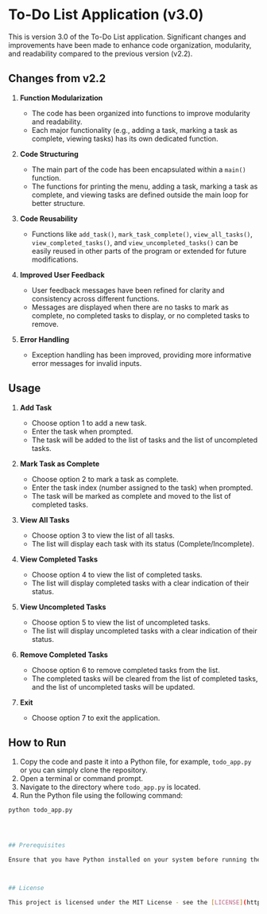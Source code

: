 # To-Do List Application (v3.0)

This is version 3.0 of the To-Do List application. Significant changes and improvements have been made to enhance code organization, modularity, and readability compared to the previous version (v2.2).

## Changes from v2.2

1. **Function Modularization**
   - The code has been organized into functions to improve modularity and readability.
   - Each major functionality (e.g., adding a task, marking a task as complete, viewing tasks) has its own dedicated function.

2. **Code Structuring**
   - The main part of the code has been encapsulated within a `main()` function.
   - The functions for printing the menu, adding a task, marking a task as complete, and viewing tasks are defined outside the main loop for better structure.

3. **Code Reusability**
   - Functions like `add_task()`, `mark_task_complete()`, `view_all_tasks()`, `view_completed_tasks()`, and `view_uncompleted_tasks()` can be easily reused in other parts of the program or extended for future modifications.

4. **Improved User Feedback**
   - User feedback messages have been refined for clarity and consistency across different functions.
   - Messages are displayed when there are no tasks to mark as complete, no completed tasks to display, or no completed tasks to remove.

5. **Error Handling**
   - Exception handling has been improved, providing more informative error messages for invalid inputs.

## Usage
1. **Add Task**
   - Choose option 1 to add a new task.
   - Enter the task when prompted.
   - The task will be added to the list of tasks and the list of uncompleted tasks.

2. **Mark Task as Complete**
   - Choose option 2 to mark a task as complete.
   - Enter the task index (number assigned to the task) when prompted.
   - The task will be marked as complete and moved to the list of completed tasks.

3. **View All Tasks**
   - Choose option 3 to view the list of all tasks.
   - The list will display each task with its status (Complete/Incomplete).

4. **View Completed Tasks**
   - Choose option 4 to view the list of completed tasks.
   - The list will display completed tasks with a clear indication of their status.

5. **View Uncompleted Tasks**
   - Choose option 5 to view the list of uncompleted tasks.
   - The list will display uncompleted tasks with a clear indication of their status.

6. **Remove Completed Tasks**
   - Choose option 6 to remove completed tasks from the list.
   - The completed tasks will be cleared from the list of completed tasks, and the list of uncompleted tasks will be updated.

7. **Exit**
   - Choose option 7 to exit the application.

## How to Run

1. Copy the code and paste it into a Python file, for example, `todo_app.py` or you can simply clone the repository.
2. Open a terminal or command prompt.
3. Navigate to the directory where `todo_app.py` is located.
4. Run the Python file using the following command:

```bash
python todo_app.py




## Prerequisites

Ensure that you have Python installed on your system before running the application. If not, you can download and install Python from [python.org](https://www.python.org/).



## License

This project is licensed under the MIT License - see the [LICENSE](https://github.com/sage9705/ToDo-App/blob/main/LICENSE) file for details.
